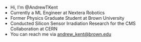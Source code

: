 - Hi, I’m @AndrewTKent
- Currently a ML Engineer at Nextera Robotics
- Former Physics Graduate Student at Brown University 
- Conducted Silicon Sensor Irradiation Research for the CMS Collaboration at CERN
- You can reach me via andrew_kent@brown.edu

<!---
AndrewTKent/AndrewTKent is a ✨ special ✨ repository because its `README.md` (this file) appears on your GitHub profile.
You can click the Preview link to take a look at your changes.
--->
